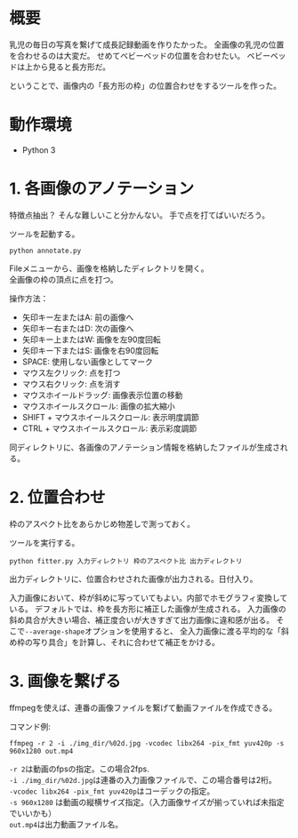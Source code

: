 # 概要

乳児の毎日の写真を繋げて成長記録動画を作りたかった。
全画像の乳児の位置を合わせるのは大変だ。
せめてベビーベッドの位置を合わせたい。
ベビーベッドは上から見ると長方形だ。

ということで、画像内の「長方形の枠」の位置合わせをするツールを作った。


# 動作環境
- Python 3


# 1. 各画像のアノテーション

特徴点抽出？
そんな難しいこと分かんない。
手で点を打てばいいだろう。

ツールを起動する。
```
python annotate.py
```
Fileメニューから、画像を格納したディレクトリを開く。  
全画像の枠の頂点に点を打つ。

操作方法：
- 矢印キー左またはA: 前の画像へ
- 矢印キー右またはD: 次の画像へ
- 矢印キー上またはW: 画像を左90度回転
- 矢印キー下またはS: 画像を右90度回転
- SPACE: 使用しない画像としてマーク
- マウス左クリック: 点を打つ
- マウス右クリック: 点を消す
- マウスホイールドラッグ: 画像表示位置の移動
- マウスホイールスクロール: 画像の拡大縮小
- SHIFT + マウスホイールスクロール: 表示明度調節
- CTRL + マウスホイールスクロール: 表示彩度調節

同ディレクトリに、各画像のアノテーション情報を格納したファイルが生成される。

# 2. 位置合わせ
枠のアスペクト比をあらかじめ物差しで測っておく。

ツールを実行する。
```
python fitter.py 入力ディレクトリ 枠のアスペクト比 出力ディレクトリ
```
出力ディレクトリに、位置合わせされた画像が出力される。日付入り。

入力画像において、枠が斜めに写っていてもよい。内部でホモグラフィ変換している。
デフォルトでは、枠を長方形に補正した画像が生成される。
入力画像の斜め具合が大きい場合、補正度合いが大きすぎて出力画像に違和感が出る。
そこで`--average-shape`オプションを使用すると、
全入力画像に渡る平均的な「斜め枠の写り具合」を計算し、それに合わせて補正をかける。

# 3. 画像を繋げる
ffmpegを使えば、連番の画像ファイルを繋げて動画ファイルを作成できる。

コマンド例:
```
ffmpeg -r 2 -i ./img_dir/%02d.jpg -vcodec libx264 -pix_fmt yuv420p -s 960x1280 out.mp4
```
`-r 2`は動画のfpsの指定。この場合2fps.   
`-i ./img_dir/%02d.jpg`は連番の入力画像ファイルで、この場合番号は2桁。  
`-vcodec libx264 -pix_fmt yuv420p`はコーデックの指定。  
`-s 960x1280` は動画の縦横サイズ指定。（入力画像サイズが揃っていれば未指定でいいかも）  
`out.mp4`は出力動画ファイル名。
